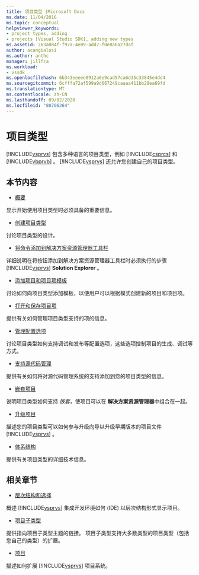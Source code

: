 ```yaml
---
title: 项目类型 |Microsoft Docs
ms.date: 11/04/2016
ms.topic: conceptual
helpviewer_keywords:
- project types, adding
- projects [Visual Studio SDK], adding new types
ms.assetid: 263a084f-f97a-4e09-add7-f0e8a6a27daf
author: acangialosi
ms.author: anthc
manager: jillfra
ms.workload:
- vssdk
ms.openlocfilehash: 6b343eeeee0912a6e9cad57ca6d35c33845e4dd4
ms.sourcegitcommit: 6cfffa72af599a9d667249caaaa411bb28ea69fd
ms.translationtype: MT
ms.contentlocale: zh-CN
ms.lasthandoff: 09/02/2020
ms.locfileid: "80706264"
---
```

# <a name="project-types"></a>项目类型
[!INCLUDE[vsprvs](../../code-quality/includes/vsprvs_md.md)] 包含多种语言的项目类型，例如 [!INCLUDE[csprcs](../../data-tools/includes/csprcs_md.md)] 和 [!INCLUDE[vbprvb](../../code-quality/includes/vbprvb_md.md)] 。 [!INCLUDE[vsprvs](../../code-quality/includes/vsprvs_md.md)] 还允许您创建自己的项目类型。

## <a name="in-this-section"></a>本节内容
- [概要](../../extensibility/internals/project-type-essentials.md)

 显示开始使用项目类型时必须具备的重要信息。

- [创建项目类型](../../extensibility/internals/creating-project-types.md)

 讨论项目类型的设计。

- [将命令添加到解决方案资源管理器工具栏](../../extensibility/adding-a-command-to-the-solution-explorer-toolbar.md)

 详细说明在将按钮添加到解决方案资源管理器工具栏时必须执行的步骤 [!INCLUDE[vsprvs](../../code-quality/includes/vsprvs_md.md)] **Solution Explorer** 。

- [添加项目和项目项模板](../../extensibility/internals/adding-project-and-project-item-templates.md)

 讨论如何向项目类型添加模板，以便用户可以根据模式创建新的项目和项目项。

- [打开和保存项目项](../../extensibility/internals/opening-and-saving-project-items.md)

 提供有关如何管理项目类型支持的项的信息。

- [管理配置选项](../../extensibility/internals/managing-configuration-options.md)

 讨论项目类型如何支持调试和发布等配置选项，这些选项控制项目的生成、调试等方式。

- [支持源代码管理](../../extensibility/internals/supporting-source-control.md)

 提供有关如何将对源代码管理系统的支持添加到您的项目类型的信息。

- [嵌套项目](../../extensibility/internals/nesting-projects.md)

 说明项目类型如何支持 *嵌套*，使项目可以在 **解决方案资源管理器**中组合在一起。

- [升级项目](../../extensibility/internals/upgrading-projects.md)

 描述您的项目类型可以如何参与升级向导以升级早期版本的项目文件 [!INCLUDE[vsprvs](../../code-quality/includes/vsprvs_md.md)] 。

- [体系结构](../../extensibility/internals/project-types-architecture.md)

 提供有关项目类型的详细技术信息。

## <a name="related-sections"></a>相关章节
- [层次结构和选择](../../extensibility/internals/hierarchies-and-selection.md)

 概述 [!INCLUDE[vsprvs](../../code-quality/includes/vsprvs_md.md)] 集成开发环境如何 (IDE) 以层次结构形式显示项目。

- [项目子类型](../../extensibility/internals/project-subtypes.md)

 提供指向项目子类型主题的链接。 项目子类型支持大多数类型的项目类型（包括您自己的类型）的扩展。

- [项目](../../extensibility/internals/projects.md)

 描述如何扩展 [!INCLUDE[vsprvs](../../code-quality/includes/vsprvs_md.md)] 项目系统。
